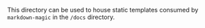 This directory can be used to house static templates consumed by `markdown-magic` in the `/docs` directory.
